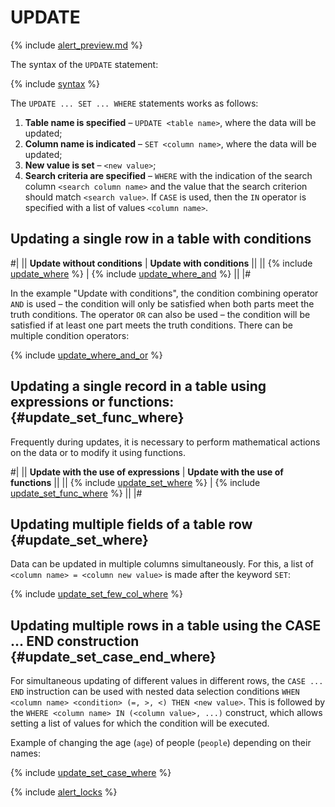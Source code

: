 # UPDATE

{% include [alert_preview.md](../_includes/alert_preview.md) %}

The syntax of the `UPDATE` statement:

{% include [syntax](../_includes/statements/update/syntax.md) %}

The `UPDATE ... SET ... WHERE` statements works as follows:
1. **Table name is specified** – `UPDATE <table name>`, where the data will be updated;
2. **Column name is indicated** – `SET <column name>`, where the data will be updated;
3. **New value is set** – `<new value>`;
4. **Search criteria are specified** – `WHERE` with the indication of the search column `<search column name>` and the value that the search criterion should match `<search value>`. If `CASE` is used, then the `IN` operator is specified with a list of values `<column name>`.


## Updating a single row in a table with conditions

#|
|| **Update without conditions** | **Update with conditions** ||
||
{% include [update_where](../_includes/statements/update/update_where.md) %}
|
{% include [update_where_and](../_includes/statements/update/update_where_and.md) %}
||
|#

In the example "Update with conditions", the condition combining operator `AND` is used – the condition will only be satisfied when both parts meet the truth conditions. The operator `OR` can also be used – the condition will be satisfied if at least one part meets the truth conditions. There can be multiple condition operators:

{% include [update_where_and_or](../_includes/statements/update/update_where_and_or.md) %}

## Updating a single record in a table using expressions or functions: {#update_set_func_where}
Frequently during updates, it is necessary to perform mathematical actions on the data or to modify it using functions.

#|
|| **Update with the use of expressions** | **Update with the use of functions** ||
||
{% include [update_set_where](../_includes/statements/update/update_set_where.md) %}
|
{% include [update_set_func_where](../_includes/statements/update/update_set_func_where.md) %}
||
|#


## Updating multiple fields of a table row {#update_set_where}
Data can be updated in multiple columns simultaneously. For this, a list of `<column name> = <column new value>` is made after the keyword `SET`:

{% include [update_set_few_col_where](../_includes/statements/update/update_set_few_col_where.md) %}

## Updating multiple rows in a table using the **CASE ... END** construction {#update_set_case_end_where}
For simultaneous updating of different values in different rows, the `CASE ... END` instruction can be used with nested data selection conditions `WHEN <column name> <condition> (=, >, <) THEN <new value>`. This is followed by the `WHERE <column name> IN (<column value>, ...)` construct, which allows setting a list of values for which the condition will be executed.

Example of changing the age (`age`) of people (`people`) depending on their names:

{% include [update_set_case_where](../_includes/statements/update/update_set_case_where.md) %}

{% include [alert_locks](../_includes/alert_locks.md) %}